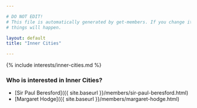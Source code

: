 ```yaml
---

# DO NOT EDIT!
# This file is automatically generated by get-members. If you change it, bad
# things will happen.

layout: default
title: "Inner Cities"

---
```


{% include interests/inner-cities.md %}

### Who is interested in Inner Cities?


* [Sir Paul Beresford]({{ site.baseurl }}/members/sir-paul-beresford.html)
* [Margaret Hodge]({{ site.baseurl }}/members/margaret-hodge.html)
